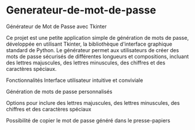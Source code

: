 # Generateur-de-mot-de-passe
Générateur de Mot de Passe avec Tkinter


Ce projet est une petite application simple de génération de mots de passe, développée en utilisant Tkinter, la bibliothèque d'interface graphique standard de Python. 
Le générateur permet aux utilisateurs de créer des mots de passe sécurisés de différentes longueurs et compositions, incluant des lettres majuscules, des lettres minuscules, des chiffres et des caractères spéciaux.

Fonctionnalités
Interface utilisateur intuitive et conviviale

Génération de mots de passe personnalisés

Options pour inclure des lettres majuscules, des lettres minuscules, des chiffres et des caractères spéciaux

Possibilité de copier le mot de passe généré dans le presse-papiers
